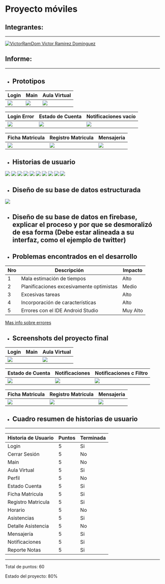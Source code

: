 Proyecto móviles
==================

## Integrantes:
---

[![VictorRamDom](https://avatars2.githubusercontent.com/u/15022592?s=40&v=4) Victor Ramirez Dominguez](https://github.com/VictorRamDom)  

## Informe:

---

* ## Prototipos


| Login | Main | Aula Virtual |
| -------- | -------- | -------- |
| ![](https://i.imgur.com/KO9Ko1o.png) | ![](https://i.imgur.com/9E467Jn.png) | ![](https://i.imgur.com/ij8H3jp.png) |


| Login Error | Estado de Cuenta | Notificaciones vacío |
| -------- | -------- | -------- |
| ![](https://i.imgur.com/2TUQnu6.png) | ![](https://i.imgur.com/8ozFRAJ.png) | ![](https://i.imgur.com/UexU7vJ.png) |


| Ficha Matricula | Registro Matricula | Mensajeria |
| -------- | -------- | -------- |
| ![](https://i.imgur.com/qEXlega.png) | ![](https://i.imgur.com/h2bIZOs.png) | ![](https://i.imgur.com/aq5DDFt.png) |


* ## Historias de usuario

![](https://i.imgur.com/SgYHax1.png)
![](https://i.imgur.com/Es5IU7q.png)
![](https://i.imgur.com/P5gymJx.png)
![](https://i.imgur.com/EMa2TT7.png)
![](https://i.imgur.com/r0TR666.png)
![](https://i.imgur.com/g4Ml31e.png)
![](https://i.imgur.com/cvuBDSn.png)
![](https://i.imgur.com/AVxaaFa.png)
![](https://i.imgur.com/CKAsvQl.png)
![](https://i.imgur.com/gNGoDxM.png)

* ## Diseño de su base de datos estructurada
![](https://i.imgur.com/ymSgKoy.png)

* ## Diseño de su base de datos en firebase, explicar el proceso y por que se desmoralizó de esa forma (Debe estar alineada a su interfaz, como el ejemplo de twitter)
* ## Problemas encontrados en el desarrollo

| Nro | Descripción | Impacto |
| --- | ----------- | -------- |
| 1   | Mala estimación de tiempos  | Alto     |
| 2   | Planificaciones excesivamente optimistas | Medio     |
| 3   | Excesivas tareas  | Alto     |
| 4   | Incorporación de características | Alto     |
| 5   | Errores con el IDE Android Studio | Muy Alto |

[Mas info sobre errores](http://www.javiergarzas.com/2010/06/errores-clasicos-desarrollo-software.html)

* ## Screenshots del proyecto final

| Login | Main | Aula Virtual |
| -------- | -------- | -------- |
| ![](https://i.imgur.com/n2FNmtg.png) |  | ![](https://i.imgur.com/iMKz8uh.png) |


| Estado de Cuenta | Notificaciones | Notificaciones c Filtro |
| -------- | -------- | -------- |
| ![](https://i.imgur.com/8dhTxVl.png) | ![](https://i.imgur.com/75XZjUj.png) | ![](https://i.imgur.com/lKkGOFg.png) |


| Ficha Matricula | Registro Matricula | Mensajeria |
| -------- | -------- | -------- |
| ![](https://i.imgur.com/FNCtYud.png) | ![](https://i.imgur.com/U0G7s90.png) | ![](https://i.imgur.com/g1lXwBZ.png) |

* ## Cuadro resumen de historias de usuario
---
| Historia de Usuario  | Puntos | Terminada |
| -------------------- | ------ | --------- |
| Login                | 5      | Si        |
| Cerrar Sesión        | 5      | No        |
| Main                 | 5      | No        |
| Aula Virtual         | 5      | Si        |
| Perfil               | 5      | No        |
| Estado Cuenta        | 5      | Si        |
| Ficha Matricula      | 5      | Si        |
| Registro Matricula   | 5      | Si        |
| Horario              | 5      | No        |
| Asistencias          | 5      | Si        |
| Detalle Asistencia   | 5      | No        |
| Mensajería           | 5      | Si        |
| Notificaciones       | 5      | Si        |
| Reporte Notas        | 5      | Si        |

---
Total de puntos: 60

Estado del proyecto: 80%
